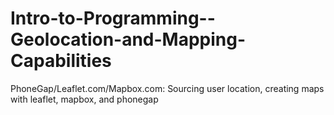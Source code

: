 # Intro-to-Programming--Geolocation-and-Mapping-Capabilities
PhoneGap/Leaflet.com/Mapbox.com: Sourcing user location, creating maps with leaflet, mapbox, and phonegap
